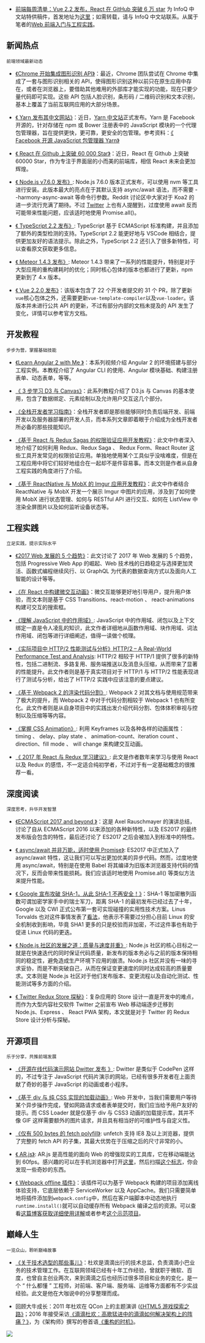 - [前端每周清单：Vue 2.2 发布，React 在 GitHub 突破 6 万 star](https://zhuanlan.zhihu.com/p/25462536) 为 InfoQ 中文站特供稿件，首发地址为[这里](https://mp.weixin.qq.com/s?__biz=MzIwNjQwMzUwMQ==&mid=2247485018&idx=1&sn=bcb83941e1f302e1b5afae816ab4e26f&chksm=97236498a054ed8eea3457950c2f0846f3102ea4b2a82314e3a65d69cdb3fb4e216daf072878)；如需转载，请与 InfoQ 中文站联系。从属于笔者的[Web 前端入门与工程实践](https://github.com/wx-chevalier/Web-Frontend-Introduction-And-Engineering-Practices)。

## 新闻热点

`前端领域最新动态`

- [《Chrome 开始集成图形识别 API》](https://mp.weixin.qq.com/s?__biz=MzIwNjQwMzUwMQ==&mid=2247485016&idx=1&sn=16d49301abf4f9911ae33fbaa587ad94&chksm=9723649aa054ed8cc0a8a060465f0bcff93b10384780052472b5435f610ea1343fa8aae9d285#rd)：最近，Chrome 团队尝试在 Chrome 中集成了一套与图形识别相关的 API，使得图形识别这种以前只在原生应用中存在，或者在浏览器上，要借助其他难用的外部库才能实现的功能，现在只要少量代码即可实现。这些 API 包括人脸识别，条形码 / 二维码识别和文本识别，基本上覆盖了当前互联网应用的大部分场景。

- [《 Yarn 发布其中文网站》](https://zhuanlan.zhihu.com/p/25320734)：近日，[Yarn 中文站](https://yarnpkg.com/zh-Hans/)正式发布。Yarn 是 Facebook 开源的，针对存储在 npm 或 Bower 注册表中的 JavaScript 模块的一个代理包管理器，旨在提供更快，更可靠，更安全的包管理。参考资料：[《 Facebook 开源 JavaScript 包管理器 Yarn》](https://mp.weixin.qq.com/s?__biz=MzIwNjQwMzUwMQ==&mid=2247484332&idx=1&sn=7ea6a0be155b8f3b7db2e1c280822282&chksm=9723616ea054e878905b6568f35c6f19547b32051f93158ed08506477d3cfaaa090060ae4ab8#rd)

- [《 React 在 Github 上突破 60 000 Star》](https://twitter.com/reactjs/status/833570245243654144)：近日，React 在 Github 上突破 60000 Star，作为专注于界面层的小而美的前端库，相信 React 未来会更加辉煌。

- [《 Node.js v7.6.0 发布》](https://www.reddit.com/r/node/comments/5vgdsy/node_v760_released_with_asyncawait/): Node.js 7.6.0 版本正式发布，可以使用 nvm 等工具进行安装。此版本最大的亮点在于其默认支持 async/await 语法，而不需要 --harmony-async-await 等命令行参数。Reddit 讨论区中大家对于 Koa2 的进一步流行充满了期待。不过 [Twitter](https://twitter.com/ljharb) 上也有人提醒到，过度使用 await 反而可能带来性能问题，应该适时地使用 Promise.all()。

- [《 TypeScript 2.2 发布》](https://blogs.msdn.microsoft.com/typescript/2017/02/22/announcing-typescript-2-2/): TypeScript 基于 ECMAScript 标准构建，并且添加了额外的类型检测的支持。TypeScript 2.2 能更好地与 VSCode 相结合，提供更加友好的语法提示。除此之外，TypeScript 2.2 还引入了很多新特性，可以查看原文获取更多信息。

- [《 Meteor 1.4.3 发布》](https://blog.meteor.com/announcing-meteor-1-4-3-d1e9ab511d06#.n1tu0947z): Meteor 1.4.3 带来了一系列的性能提升，特别是对于大型应用的重构建耗时的优化；同时核心包体的版本也都进行了更新，npm 更新到了 4.x 版本。

- [《 Vue 2.2.0 发布》](https://github.com/vuejs/vue/releases/tag/v2.2.0)：该版本包含了 22 个开发者提交的 31 个 PR，除了更新`vue`核心包体之外，还需要更新`vue-template-compiler`以及`vue-loader`。该版本并未进行公共 API 的更新，不过有部分内部的文档未提及的 API 发生了变化，详情可以参考官方文档。

## 开发教程

`步步为营，掌握基础技能`

- [《Learn Angular 2 with Me 》](https://www.youtube.com/watch?v=QzXdiH3wJp0)：本系列视频介绍 Angular 2 的环境搭建与部分工程实例。本教程介绍了 Angular CLI 的使用、Angular 模块基础、构建注册表单、动态表单，等等。

- [《 3 步学习 D3 与 Canvas》](https://medium.freecodecamp.com/d3-and-canvas-in-3-steps-8505c8b27444#.i2kfofy6u)：此系列教程介绍了 D3.js 与 Canvas 的基本使用，包含了数据绑定、元素绘制以及允许用户交互这几个部分。

- [《全栈开发者学习指南》](https://medium.com/@amit_tushar/part-uh-what-does-it-take-to-be-a-full-stack-developer-a82c449ec969#.w3wk60zap)：全栈开发者即是那些能够同时负责后端开发、前端开发以及服务器部署的开发人员，而本系列文章即着眼于介绍成为全栈开发者所必备的那些技能知识。

- [《基于 React 与 Redux Sagas 的权限验证应用开发教程》](http://start.jcolemorrison.com/react-and-redux-sagas-authentication-app-tutorial/)：此文中作者深入地介绍了如何利用 Redux、Redux Saga 、 Redux Form、React Router 这些工具开发常见的权限验证应用。单独地使用某个工具似乎没啥难度，但是在工程应用中将它们较好地组合在一起却不是件容易事。而本文则是作者从自身工程实践的角度进行了介绍。

- [《基于 ReactNative 与 MobX 的 Imgur 应用开发教程》](http://school.shoutem.com/lectures/build-simple-imgur-client-react-native/)：此文中作者结合 ReactNative 与 MobX 开发一个展示 Imgur 中图片的应用，涉及到了如何使用 MobX 进行状态管理、如何与 RESTful API 进行交互、如何在 ListView 中渲染全屏图片以及如何监听设备状态等。

## 工程实践

`立足实践，提示实际水平`

- [《2017 Web 发展的 5 个趋势》](https://www.oreilly.com/ideas/5-web-trends-for-2017)：此文讨论了 2017 年 Web 发展的 5 个趋势，包括 Progressive Web App 的崛起、Web 技术栈的日趋稳定与选择更加灵活、函数式编程继续风行、以 GraphQL 为代表的数据查询方式以及面向人工智能的设计等等。

- [《在 React 中构建微交互动画》](https://medium.freecodecamp.com/how-to-build-animated-microinteractions-in-react-aab1cb9fe7c8#.4jnphlp3r)：微交互能够更好地引导用户，提升用户体验，而文本则是基于 CSS Transitions、react-motion 、 react-animations 构建可交互的搜索框。

- [《理解 JavaScript 中的作用域》](https://scotch.io/tutorials/understanding-scope-in-javascript): JavaScript 中的作用域、闭包以及上下文绑定一直是令人凌乱的知识，此文作者详细地从函数作用域、块作用域、词法作用域、闭包等进行详细阐述，值得一读做个梳理。

- [《实际项目中 HTTP/2 性能测试与分析》HTTP/2 – A Real-World Performance Test and Analysis](https://css-tricks.com/http2-real-world-performance-test-analysis/): HTTP/2 相较于 HTTP/1 提供了很多的新特性，包括二进制流、多路复用、服务端推送以及消息头压缩，从而带来了显著的性能提升。此文作者则是基于真实项目对于 HTTP/1 与 HTTP/2 性能表现进行了测试与分析，给出了 HTTP/2 实践中应该注意的要点建议。

- [《基于 Webpack 2 的渲染代码分割》](https://medium.com/@adamrackis/vendor-and-code-splitting-in-webpack-2-6376358f1923#.4ma6usgf0): Webpack 2 对其文档与使用规范带来了极大的提升，而 Webpack 2 中对于代码分割相较于 Webpack 1 也有所变化。此文作者则是从自身项目中的实践出发介绍代码分割、包体体积审视与控制以及压缩等等内容。

- [《掌握 CSS Animation》](https://stories.jotform.com/how-to-use-css-animations-like-a-pro-dfacc1e97338#.2myk0rrar): 利用 Keyframes 以及各种各样的动画属性：timing 、 delay、play state 、 animation-count、iteration count 、 direction、fill mode 、 will change 来构建交互动画。

- [《 2017 年 React 与 Redux 学习建议》](https://www.robinwieruch.de/tips-to-learn-react-redux/?from=timeline&isappinstalled=0#flatState): 此文是作者数年来学习与使用 React 以及 Redux 的感悟，不一定适合纯初学者，不过对于有一定基础概念的很推荐一看。

## 深度阅读

`深度思考，升华开发智慧`

- [《ECMAScript 2017 and beyond 》](https://speakerdeck.com/rauschma/ecmascript-2017-and-beyond)：这是 Axel Rauschmayer 的演讲总结，讨论了自从 ECMAScript 2016 以来添加的各种新特性，以及 ES2017 的最终发布版会包含的特性，最后还讨论了 ES2017 之后会被加入到标准中的特性。

- [《 async/await 并非万能，适时使用 Promise》](https://medium.com/@bluepnume/even-with-async-await-you-probably-still-need-promises-9b259854c161#.w1k2udirb): ES2017 中正式加入了 async/await 特性，这让我们可以写出更加优美的异步代码。然而，过度地使用 async/await，特别是在使用 Babel 将其编译为旧版本浏览器支持代码的情况下，反而会带来性能损耗。我们应该适时地使用 Promise.all() 等类似方法来提升性能。

- [《 Google 宣布攻破 SHA-1，从此 SHA-1 不再安全！》](<https://mp.weixin.qq.com/s?__biz=MzA5Nzc4OTA1Mw==&mid=2659599007&idx=1&sn=d85635ec19e2a82794aac26f26a62b8b&chksm=8be9978dbc9e1e9b4412d3d86ad20a1cbb97315bf61bbfa91e3900b7a7c22597f3d3efdcd18f&mpshare=1&scene=1&srcid=0224XxxzhH83ZvaUvGfBoJKu&key=99fc506efa04c0d71489a0a3ecdcd3120bfd48058552db9272258f3e9077af2ad3bf79cf28bba679ef69940a7594ae58664a952cb7c23325cb21d5644eef13781f6f9b99a85ee7c6e6d9f8e93d3574aa&ascene=0&uin=NjY5Njk1MDU%3D&devicetype=iMac+MacBookPro11%2C2+OSX+OSX+10.12.2+build(16C67)&version=12010310&nettype=WIFI&fontScale=100&pass_ticket=Dd1f6urCQNues19c%2FliavMKGxQcvbcH%2BL8BjDnN3fug%3D>)：SHA-1 等加密散列函数可谓加密学家手中的瑞士军刀，距离 SHA-1 的最初发布已经过去了十年，Google 以及 CWI 正式公布第一套可实现碰撞的实用性技术方案。Linus Torvalds 也对这件事情发表了[看法](https://plus.google.com/+LinusTorvalds/posts/7tp2gYWQugL)，他表示不需要过分担心目前 Linux 的安全机制收到影响，毕竟 SHA1 更多的只是校验而非加密，不过这件事也有助于促进 Linux 代码的更迭。

- [《 Node.js 社区的发展之道：质量与速度并重》](https://nodejs.org/en/blog/community/quality-with-speed/): Node.js 社区的核心目标之一就是在快速迭代的同时保证代码质量，新发布的版本务必与之前的版本保持相同的稳定性，避免造成生产环境下应用的崩溃。Node.js 社区并没有一味的寻求妥协，而是不断突破自己，从而在保证变更速度的同时达成较高的质量要求。文本则是 Node.js 社区对于他们发布版本、变更流程以及自动化测试、性能测试等多方面的介绍。

- [《 Twitter Redux Store 探秘》](https://medium.com/statuscode/dissecting-twitters-redux-store-d7280b62c6b1#.wu5trgupx)：复杂应用的 Store 设计一直是开发中的难点，而作为大型内容社交软件 Twitter 之前宣布 Web 移动端逐步迁移到 Node.js、Express 、 React PWA 架构，本文就是对于 Twitter 的 Redux Store 设计分析与探秘。

## 开源项目

`乐于分享，共推前端发展`

- [《开源在线代码演示网站 Dwitter 发布 》](https://www.dwitter.net/): Dwitter 是类似于 CodePen 这样的，不过专注于 JavaScript 代码片演示的网站，已经有很多开发者在上面贡献了奇妙的基于 JavaScript 的动画或者小程序。

- [《基于 div 与 纯 CSS 实现的加载动画》](http://www.raphaelfabeni.com.br/css-loader/): Web 开发中，当我们需要用户等待某个异步操作完成，譬如网路请求或者表单提交时，我们应当给予用户友好的提示。而 CSS Loader 就是仅基于 div 与 CSS3 动画的加载提示库，其并不像 GIF 这样需要额外的图片请求，并且具有相当好的可维护性与自定义性。

- [《仅有 500 bytes 的 fetch polyfill》](https://github.com/developit/unfetch): unfetch 支持 IE8 及以上浏览器，提供了完整的 fetch API 的子集，其最大优势在于压缩之后的尺寸非常的小。

- [《 AR.js》](https://github.com/jeromeetienne/AR.js): AR.js 是高性能的面向 Web 的增强现实的工具库，它在移动端能达到 60fps。感兴趣的可以在手机浏览器中打开[这里](https://jeromeetienne.github.io/AR.js/three.js/examples/mobile-performance.html)，然后扫描[这个标志](http://wibiwardhono.lecture.ub.ac.id/files/2015/01/HIRO.jpg)，你会发现一些奇妙的东西。

- [《 Webpack offline 插件》](https://offline-plugin.now.sh/)：该插件可以为基于 Webpack 构建的项目添加离线体验支持，它底层依赖于 ServiceWorker 以及 AppCache。我们只需要简单地将插件添加到`webpack.config`中，然后在客户端脚本中动态地执行`runtime.install()`就可以自动缓存所有 Webpack 编译之后的资源。可以查看[这篇博客获取详细使用详解](https://dev.to/kayis/easy-offline-first-apps-with-webpacks-offline-plugin)或者参考[这个示范项目](https://github.com/kay-is/webpack-offline-plugin-example)。

## 巅峰人生

`一览众山，聆听巅峰故事`

- [《关于技术选型的那些事儿》](https://mp.weixin.qq.com/s?__biz=MjM5MDE0Mjc4MA==&mid=2650995506&idx=1&sn=4dbec250c8e24f895ca6ce4833f9444e&chksm=bdbf03618ac88a7738837306259f9052c22a852b5936900df00c90dbfd44788a5ab3b5e29c8a&mpshare=1&scene=1&srcid=0227t63poGY9cZX2frQFPvFT#rd)：杜欢是滴滴出行的技术总监，负责滴滴小巴业务的技术管理工作。在互联网领域已经有十年工作经验，曾就职于微软、百度，也曾自主创业两次，来到滴滴之后也经历过很多项目和业务的变化，是一个 “ 什么都懂 ” 工程师，对前端、客户端、服务端、运维等方面都有不少实战经验。此文是他在大咖说中的分享整理而成。

* 回顾大牛成长：2011 年杜欢在 QCon 上的主题演讲 ([《HTML5 游戏探索之路》](http://www.infoq.com/cn/presentations/dh-html5-development-platform)；2016 年接受采访[《滴滴杜欢：高歌猛进中的滴滴如何解决架构上的阵痛？》](http://www.infoq.com/cn/news/2016/06/Didi)，为《架构师》撰写的卷首语[《重构的时机》](http://www.infoq.com/cn/minibooks/architect-201608)。

![](http://static.geekbang.org/infoq/58807d93176c5.png?imageView2/0/w/800)
